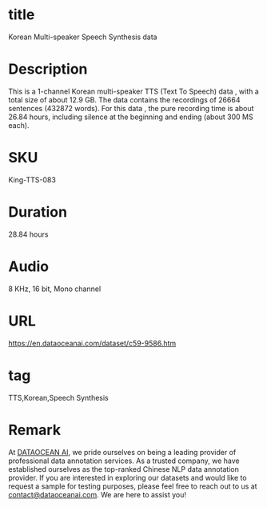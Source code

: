 # title
Korean Multi-speaker Speech Synthesis data


# Description
This is a 1-channel Korean multi-speaker TTS (Text To Speech) data , with a total size of about 12.9 GB. The data contains the recordings of 26664 sentences (432872 words).
 For this data , the pure recording time is about 26.84 hours, including silence at the beginning and ending (about 300 MS each).

# SKU
King-TTS-083

# Duration
28.84 hours

# Audio
8 KHz, 16 bit, Mono channel

# URL
https://en.dataoceanai.com/dataset/c59-9586.htm

# tag
TTS,Korean,Speech Synthesis

# Remark

At [DATAOCEAN AI](https://en.dataoceanai.com/), we pride ourselves on being a leading provider of professional data annotation services. As a trusted company, we have established ourselves as the top-ranked Chinese NLP data annotation provider. If you are interested in exploring our datasets and would like to request a sample for testing purposes, please feel free to reach out to us at contact@dataoceanai.com. We are here to assist you!